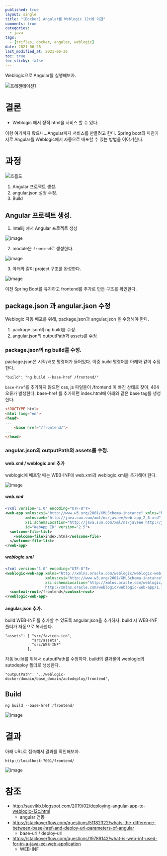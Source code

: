 ```yaml
---
published: true
layout: single
title: "[Docker] Angular를 Weblogic 12c에 이관"
comments: true
categories:
  - java
tags:
  - [trifles, docker, angular, weblogic]
date: 2021-06-28
last_modified_at: 2021-06-30
toc: true
toc_sticky: false
---
```


 Weblogic으로 Angular를 실행해보자.

![프레젠테이션1](https://user-images.githubusercontent.com/22446581/123760567-ef69a080-d8fb-11eb-8f47-8fcb8879c160.png)

# 결론

* Weblogic 에서 정적 html을 서비스 할 수 있다.

이왕 여기까지 왔으니...Angular까지 서비스를 만들려고 한다. Spring boot와 마찬가지로 Angular를 Weblogic에서 자동으로 배포할 수 있는 방법을 이야기한다.

# 과정

![흐름도](https://user-images.githubusercontent.com/22446581/123760231-9dc11600-d8fb-11eb-8cc4-04a71b6467f8.png)

1. Angular 프로젝트 생성.
2. angular.json 설정 수정.
3. Build

## Angular 프로젝트 생성.

1. Intellij 에서 Angular 프로젝트 생성

![image](https://user-images.githubusercontent.com/22446581/123763115-70299c00-d8fe-11eb-8a2b-df4ec223bd9a.png)

2. module은 `frontend`로 생성한다.

![image](https://user-images.githubusercontent.com/22446581/123763289-951e0f00-d8fe-11eb-99b2-ce16843ff3ad.png)

3. 아래와 같이 project 구조를 완성한다.

![image](https://user-images.githubusercontent.com/22446581/123763565-e4fcd600-d8fe-11eb-82bb-c82963a1e89b.png)

이전 Spring Boot를 유지하고 frontend를 추가로 만든 구조를 확인한다.

## package.json 과 angular.json 수정

Weblogic 자동 배포를 위해, package.json과 angular.json 을 수정해야 한다.

1. package.json의 ng build를 수정.
2. angular.json의 outputPath과 assets를 수정

### package.json의 ng build를 수정.

package.json은 시작/배포 명령어가 들어있다. 이중 build 명령어를 아래와 같이 수정한다.

```
"build": "ng build --base-href /frontend/"
```

`base-href`를 추가하지 않으면 css, js 파일들이 /frontend 이 빠진 상태로 찾아, 404 오류가 발생한다. base-href 를 추가하면 index.html에 아래와 같은 base tag를 생성한다. 

```html
<!DOCTYPE html>
<html lang="en">
<head>
...
    <base href="/frontend/">
...
</head>
```

### angular.json의 outputPath와 assets를 수정.

#### web.xml / weblogic.xml 추가

weblogic에 배포할 때는 WEB-INF에 web.xml과 weblogic.xml을 추가해야 한다. 

![image](https://user-images.githubusercontent.com/22446581/123892777-2d1b0780-d996-11eb-9c03-22278f7e05f1.png)

##### web.xml

```xml
<?xml version="1.0" encoding="UTF-8"?>
<web-app xmlns:xsi="http://www.w3.org/2001/XMLSchema-instance" xmlns="http://java.sun.com/xml/ns/javaee"
         xmlns:web="http://java.sun.com/xml/ns/javaee/web-app_2_5.xsd"
         xsi:schemaLocation="http://java.sun.com/xml/ns/javaee http://java.sun.com/xml/ns/javaee/web-app_2_5.xsd"
         id="WebApp_ID" version="2.5">
  <welcome-file-list>
    <welcome-file>index.html</welcome-file>
  </welcome-file-list>
</web-app>
```

##### weblogic.xml

```xml
<?xml version="1.0" encoding="UTF-8"?>
<weblogic-web-app xmlns="http://xmlns.oracle.com/weblogic/weblogic-web-app"
                  xmlns:xsi="http://www.w3.org/2001/XMLSchema-instance"
                  xsi:schemaLocation="http://xmlns.oracle.com/weblogic/weblogic-web-app
                  http://xmlns.oracle.com/weblogic/weblogic-web-app/1.7/weblogic-web-app.xsd">
  <context-root>/frontend</context-root>
</weblogic-web-app>

```

#### angular.json 추가.

build  WEB-INF 를 추가할 수 있도록 angular.json을 추가하자. build 시 WEB-INF 폴더가 자동으로 복사한다.

```
"assets": [ "src/favicon.ico",
            "src/assets",
            "src/WEB-INF"
          ],
```

자동 build를 위해서 outputPath를 수정하자. build의 결과물이 weblogic의 autodeploy 폴더로 생성한다.

```
"outputPath": "../weblogic-docker/domain/base_domain/autodeploy/frontend",
```

## Build

```powershell
ng build --base-href /frontend/
```

![image](https://user-images.githubusercontent.com/22446581/123893241-03161500-d997-11eb-8e34-ef50198200e4.png)







# 결과

아래 URL로 접속해서 결과를 확인해보자.

```
http://localhost:7001/frontend/
```

![image](https://user-images.githubusercontent.com/22446581/123760746-1d4ee500-d8fc-11eb-852a-99fed812833a.png)

# 참조

* http://sauvikb.blogspot.com/2019/02/deploying-angular-app-to-weblogic-12c.html
  * angular 연동
* https://stackoverflow.com/questions/51182322/whats-the-difference-between-base-href-and-deploy-url-parameters-of-angular
  * base-url / deploy-url
* https://stackoverflow.com/questions/19786142/what-is-web-inf-used-for-in-a-java-ee-web-application
  * WEB-INF

